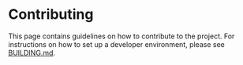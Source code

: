 # Contributing

This page contains guidelines on how to contribute to the project. For instructions on how to set up a developer environment, please see [BUILDING.md](BUILDING.md).

